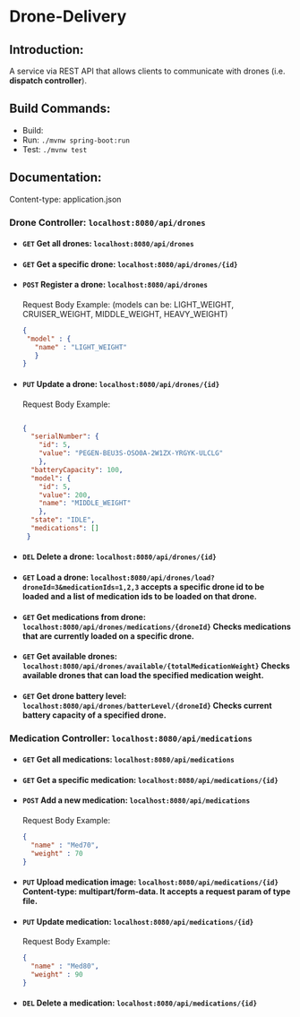 # Drone-Delivery

## Introduction:
A service via REST API that allows clients to communicate with drones (i.e. **dispatch controller**).

## Build Commands:
  * Build:
  * Run: `./mvnw spring-boot:run`
  * Test: `./mvnw test`
## Documentation:
Content-type: application.json
### Drone Controller: `localhost:8080/api/drones`
   * #### `GET` Get all drones: `localhost:8080/api/drones`
   * #### `GET` Get a specific drone: `localhost:8080/api/drones/{id}`
   * #### `POST` Register a drone: `localhost:8080/api/drones`
       Request Body Example: (models can be: LIGHT_WEIGHT, CRUISER_WEIGHT, MIDDLE_WEIGHT, HEAVY_WEIGHT)
       ```JSON
      {
        "model" : {
          "name" : "LIGHT_WEIGHT"
          }
      }
       ```
   * #### `PUT` Update a drone: `localhost:8080/api/drones/{id}`
       Request Body Example:
       ```JSON
       
       {
         "serialNumber": {
           "id": 5,
           "value": "PEGEN-BEU3S-OSO0A-2W1ZX-YRGYK-ULCLG"
           },
         "batteryCapacity": 100,
         "model": {
           "id": 5,
           "value": 200,
           "name": "MIDDLE_WEIGHT"
           },
         "state": "IDLE",
         "medications": []
        }
      ```
   * #### `DEL` Delete a drone: `localhost:8080/api/drones/{id}`
   * #### `GET` Load a drone: `localhost:8080/api/drones/load?droneId=3&medicationIds=1,2,3` accepts a specific drone id to be loaded and a list of medication ids to be loaded on that drone.
   * #### `GET` Get medications from drone: `localhost:8080/api/drones/medications/{droneId}` Checks medications that are currently loaded on a specific drone.
   * #### `GET` Get available drones: `localhost:8080/api/drones/available/{totalMedicationWeight}` Checks available drones that can load the specified medication weight.
   * #### `GET` Get drone battery level: `localhost:8080/api/drones/batterLevel/{droneId}` Checks current battery capacity of a specified drone.

### Medication Controller: `localhost:8080/api/medications`
  * #### `GET` Get all medications: `localhost:8080/api/medications`
  * #### `GET` Get a specific medication: `localhost:8080/api/medications/{id}`
  * #### `POST` Add a new medication: `localhost:8080/api/medications`
    Request Body Example:
    ```JSON
    {
      "name" : "Med70",
      "weight" : 70
    }
    ```
  * #### `PUT` Upload medication image: `localhost:8080/api/medications/{id}` Content-type: multipart/form-data. It accepts a request param of type file.
  * #### `PUT` Update medication: `localhost:8080/api/medications/{id}`
    Request Body Example:
    ```JSON
    {
      "name" : "Med80",
      "weight" : 90
    }
    ```
  * #### `DEL` Delete a medication: `localhost:8080/api/medications/{id}`

